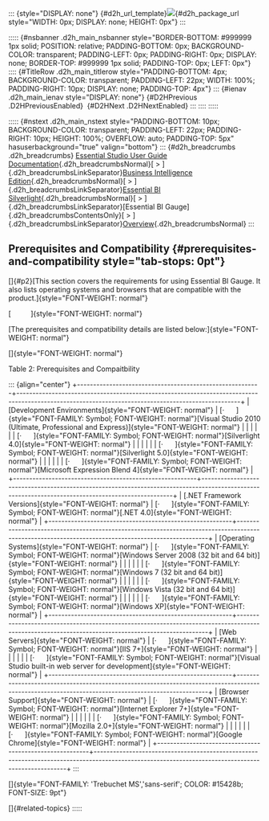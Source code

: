 ::: {style="DISPLAY: none"}
[](ms-xhelp:///?Id=d2h_url_template){#d2h_url_template}![](!package_url!){#d2h_package_url style="WIDTH: 0px; DISPLAY: none; HEIGHT: 0px"}
:::

::::: {#nsbanner .d2h_main_nsbanner style="BORDER-BOTTOM: #999999 1px solid; POSITION: relative; PADDING-BOTTOM: 0px; BACKGROUND-COLOR: transparent; PADDING-LEFT: 0px; PADDING-RIGHT: 0px; DISPLAY: none; BORDER-TOP: #999999 1px solid; PADDING-TOP: 0px; LEFT: 0px"}
:::: {#TitleRow .d2h_main_titlerow style="PADDING-BOTTOM: 4px; BACKGROUND-COLOR: transparent; PADDING-LEFT: 22px; WIDTH: 100%; PADDING-RIGHT: 10px; DISPLAY: none; PADDING-TOP: 4px"}
::: {#ienav .d2h_main_ienav style="DISPLAY: none"}
[](ms-xhelp:///?Id=c24b2815-b274-49dc-91e9-86643c78736c){#D2HPrevious .D2HPreviousEnabled}  [](ms-xhelp:///?Id=dcafe215-7267-444e-948c-78c0cdf612aa){#D2HNext .D2HNextEnabled}
:::
::::
:::::

::::: {#nstext .d2h_main_nstext style="PADDING-BOTTOM: 10px; BACKGROUND-COLOR: transparent; PADDING-LEFT: 22px; PADDING-RIGHT: 10px; HEIGHT: 100%; OVERFLOW: auto; PADDING-TOP: 5px" hasuserbackground="true" valign="bottom"}
::: {#d2h_breadcrumbs .d2h_breadcrumbs}
[Essential Studio User Guide Documentation](ms-xhelp:///?Id=12457748-09e3-4d74-a240-8e049cedf030){.d2h_breadcrumbsNormal}[ \> ]{.d2h_breadcrumbsLinkSeparator}[Business Intelligence Edition](ms-xhelp:///?Id=fdf33dd8-62b2-47b9-ad7b-fc50e590bca5){.d2h_breadcrumbsNormal}[ \> ]{.d2h_breadcrumbsLinkSeparator}[Essential BI Silverlight](ms-xhelp:///?Id=c006b39c-6aa2-4637-b7de-3e7b6cb3f9f9){.d2h_breadcrumbsNormal}[ \> ]{.d2h_breadcrumbsLinkSeparator}[Essential BI Gauge]{.d2h_breadcrumbsContentsOnly}[ \> ]{.d2h_breadcrumbsLinkSeparator}[Overview](ms-xhelp:///?Id=9859e226-bfe6-4e68-9732-fcb460eda92a){.d2h_breadcrumbsNormal}
:::

## Prerequisites and Compatibility {#prerequisites-and-compatibility style="tab-stops: 0pt"}

[]{#p2}[This section covers the requirements for using Essential BI Gauge. It also lists operating systems and browsers that are compatible with the product.]{style="FONT-WEIGHT: normal"}

[          ]{style="FONT-WEIGHT: normal"}

[The prerequisites and compatibility details are listed below:]{style="FONT-WEIGHT: normal"}

[]{style="FONT-WEIGHT: normal"} 

Table 2: Prerequisites and Compaitbility

::: {align="center"}
+---------------------------------------------------------+---------------------------------------------------------------------------------------------------------------------------------------------------+
| [Development Environments]{style="FONT-WEIGHT: normal"} | [·      ]{style="FONT-FAMILY: Symbol; FONT-WEIGHT: normal"}[Visual Studio 2010 (Ultimate, Professional and Express)]{style="FONT-WEIGHT: normal"} |
|                                                         |                                                                                                                                                   |
|                                                         | [·      ]{style="FONT-FAMILY: Symbol; FONT-WEIGHT: normal"}[Silverlight 4.0]{style="FONT-WEIGHT: normal"}                                         |
|                                                         |                                                                                                                                                   |
|                                                         | [·      ]{style="FONT-FAMILY: Symbol; FONT-WEIGHT: normal"}[Silverlight 5.0]{style="FONT-WEIGHT: normal"}                                         |
|                                                         |                                                                                                                                                   |
|                                                         | [·      ]{style="FONT-FAMILY: Symbol; FONT-WEIGHT: normal"}[Microsoft Expression Blend 4]{style="FONT-WEIGHT: normal"}                            |
+---------------------------------------------------------+---------------------------------------------------------------------------------------------------------------------------------------------------+
| [.NET Framework Versions]{style="FONT-WEIGHT: normal"}  | [·      ]{style="FONT-FAMILY: Symbol; FONT-WEIGHT: normal"}[.NET 4.0]{style="FONT-WEIGHT: normal"}                                                |
+---------------------------------------------------------+---------------------------------------------------------------------------------------------------------------------------------------------------+
| [Operating Systems]{style="FONT-WEIGHT: normal"}        | [·      ]{style="FONT-FAMILY: Symbol; FONT-WEIGHT: normal"}[Windows Server 2008 (32 bit and 64 bit)]{style="FONT-WEIGHT: normal"}                 |
|                                                         |                                                                                                                                                   |
|                                                         | [·      ]{style="FONT-FAMILY: Symbol; FONT-WEIGHT: normal"}[Windows 7 (32 bit and 64 bit)]{style="FONT-WEIGHT: normal"}                           |
|                                                         |                                                                                                                                                   |
|                                                         | [·      ]{style="FONT-FAMILY: Symbol; FONT-WEIGHT: normal"}[Windows Vista (32 bit and 64 bit)]{style="FONT-WEIGHT: normal"}                       |
|                                                         |                                                                                                                                                   |
|                                                         | [·      ]{style="FONT-FAMILY: Symbol; FONT-WEIGHT: normal"}[Windows XP]{style="FONT-WEIGHT: normal"}                                              |
+---------------------------------------------------------+---------------------------------------------------------------------------------------------------------------------------------------------------+
| [Web Servers]{style="FONT-WEIGHT: normal"}              | [·      ]{style="FONT-FAMILY: Symbol; FONT-WEIGHT: normal"}[IIS 7+]{style="FONT-WEIGHT: normal"}                                                  |
|                                                         |                                                                                                                                                   |
|                                                         | [·      ]{style="FONT-FAMILY: Symbol; FONT-WEIGHT: normal"}[Visual Studio built-in web server for development]{style="FONT-WEIGHT: normal"}       |
+---------------------------------------------------------+---------------------------------------------------------------------------------------------------------------------------------------------------+
| [Browser Support]{style="FONT-WEIGHT: normal"}          | [·      ]{style="FONT-FAMILY: Symbol; FONT-WEIGHT: normal"}[Internet Explorer 7+]{style="FONT-WEIGHT: normal"}                                    |
|                                                         |                                                                                                                                                   |
|                                                         | [·      ]{style="FONT-FAMILY: Symbol; FONT-WEIGHT: normal"}[Mozilla 2.0+]{style="FONT-WEIGHT: normal"}                                            |
|                                                         |                                                                                                                                                   |
|                                                         | [·      ]{style="FONT-FAMILY: Symbol; FONT-WEIGHT: normal"}[Google Chrome]{style="FONT-WEIGHT: normal"}                                           |
+---------------------------------------------------------+---------------------------------------------------------------------------------------------------------------------------------------------------+
:::

[]{style="FONT-FAMILY: 'Trebuchet MS','sans-serif'; COLOR: #15428b; FONT-SIZE: 9pt"} 

[]{#related-topics}
:::::
